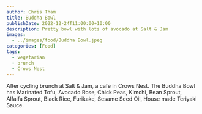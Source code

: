 ```yaml
---
author: Chris Tham
title: Buddha Bowl
publishDate: 2022-12-24T11:00:00+10:00
description: Pretty bowl with lots of avocado at Salt & Jam
images:
  - ../images/food/Buddha Bowl.jpeg
categories: [Food]
tags:
  - vegetarian
  - brunch
  - Crows Nest
---
```


After cycling brunch at Salt & Jam, a cafe in Crows Nest. The Buddha Bowl has
Marinated Tofu, Avocado Rose, Chick Peas, Kimchi, Bean Sprout, Alfalfa Sprout,
Black Rice, Furikake, Sesame Seed Oil, House made Teriyaki Sauce.
